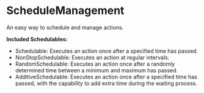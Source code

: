 # ScheduleManagement
 
An easy way to schedule and manage actions.

**Included Schedulables:**

- Schedulable: Executes an action once after a specified time has passed.
- NonStopSchedulable: Executes an action at regular intervals.
- RandomSchedulable: Executes an action once after a randomly determined time between a minimum and maximum has passed.
- AdditiveSchedulable: Executes an action once after a specified time has passed, with the capability to add extra time during the waiting process.
